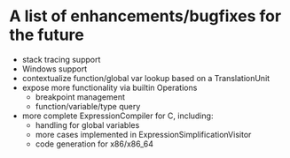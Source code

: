 A list of enhancements/bugfixes for the future
==============================================
- stack tracing support
- Windows support
- contextualize function/global var lookup based on a TranslationUnit
- expose more functionality via builtin Operations
  - breakpoint management
  - function/variable/type query
- more complete ExpressionCompiler for C, including:
  - handling for global variables
  - more cases implemented in ExpressionSimplificationVisitor
  - code generation for x86/x86_64
